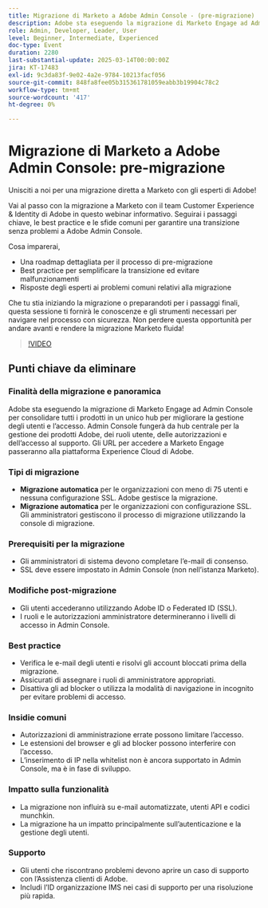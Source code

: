 ```yaml
---
title: Migrazione di Marketo a Adobe Admin Console - (pre-migrazione)
description: Adobe sta eseguendo la migrazione di Marketo Engage ad Admin Console per migliorare la gestione degli utenti. Scopri i tipi di migrazione automatica e automatica, i prerequisiti, le modifiche successive alla migrazione, le best practice, le insidie comuni e il supporto. Accedi alla registrazione della sessione sul sito web Experience League di Adobe.
role: Admin, Developer, Leader, User
level: Beginner, Intermediate, Experienced
doc-type: Event
duration: 2280
last-substantial-update: 2025-03-14T00:00:00Z
jira: KT-17483
exl-id: 9c3da83f-9e02-4a2e-9784-10213facf056
source-git-commit: 848fa8fee05b315361781059eabb3b19904c78c2
workflow-type: tm+mt
source-wordcount: '417'
ht-degree: 0%

---
```


# Migrazione di Marketo a Adobe Admin Console: pre-migrazione

Unisciti a noi per una migrazione diretta a Marketo con gli esperti di Adobe!

Vai al passo con la migrazione a Marketo con il team Customer Experience &amp; Identity di Adobe in questo webinar informativo. Seguirai i passaggi chiave, le best practice e le sfide comuni per garantire una transizione senza problemi a Adobe Admin Console.

Cosa imparerai,

* Una roadmap dettagliata per il processo di pre-migrazione
* Best practice per semplificare la transizione ed evitare malfunzionamenti
* Risposte degli esperti ai problemi comuni relativi alla migrazione

Che tu stia iniziando la migrazione o preparandoti per i passaggi finali, questa sessione ti fornirà le conoscenze e gli strumenti necessari per navigare nel processo con sicurezza. Non perdere questa opportunità per andare avanti e rendere la migrazione Marketo fluida!

>[!VIDEO](https://video.tv.adobe.com/v/3449712/?learn=on&enablevpops)

## Punti chiave da eliminare

### Finalità della migrazione e panoramica

Adobe sta eseguendo la migrazione di Marketo Engage ad Admin Console per consolidare tutti i prodotti in un unico hub per migliorare la gestione degli utenti e l’accesso.  Admin Console fungerà da hub centrale per la gestione dei prodotti Adobe, dei ruoli utente, delle autorizzazioni e dell’accesso al supporto. Gli URL per accedere a Marketo Engage passeranno alla piattaforma Experience Cloud di Adobe.

### Tipi di migrazione

* **Migrazione automatica** per le organizzazioni con meno di 75 utenti e nessuna configurazione SSL. Adobe gestisce la migrazione.
* **Migrazione automatica** per le organizzazioni con configurazione SSL. Gli amministratori gestiscono il processo di migrazione utilizzando la console di migrazione.

### Prerequisiti per la migrazione

* Gli amministratori di sistema devono completare l’e-mail di consenso.
* SSL deve essere impostato in Admin Console (non nell’istanza Marketo).

### Modifiche post-migrazione

* Gli utenti accederanno utilizzando Adobe ID o Federated ID (SSL).
* I ruoli e le autorizzazioni amministratore determineranno i livelli di accesso in Admin Console.

### Best practice

* Verifica le e-mail degli utenti e risolvi gli account bloccati prima della migrazione.
* Assicurati di assegnare i ruoli di amministratore appropriati.
* Disattiva gli ad blocker o utilizza la modalità di navigazione in incognito per evitare problemi di accesso.

### Insidie comuni

* Autorizzazioni di amministrazione errate possono limitare l’accesso.
* Le estensioni del browser e gli ad blocker possono interferire con l’accesso.
* L’inserimento di IP nella whitelist non è ancora supportato in Admin Console, ma è in fase di sviluppo.

### Impatto sulla funzionalità

* La migrazione non influirà su e-mail automatizzate, utenti API e codici munchkin.
* La migrazione ha un impatto principalmente sull’autenticazione e la gestione degli utenti.

### Supporto

* Gli utenti che riscontrano problemi devono aprire un caso di supporto con l’Assistenza clienti di Adobe.
* Includi l’ID organizzazione IMS nei casi di supporto per una risoluzione più rapida.
